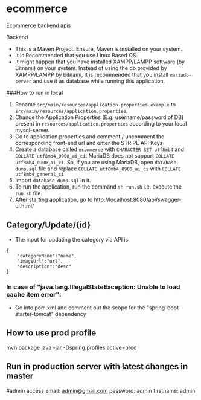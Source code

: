 # ecommerce

Ecommerce backend apis

Backend

- This is a Maven Project. Ensure, Maven is installed on your system.
- It is Recommended that you use Linux Based OS.
- It might happen that you have installed XAMPP/LAMPP software (by Bitnami) on your system. Instead of using the db provided by XAMPP/LAMPP by bitnami, it is recommended that you install `mariadb-server` and use it as database while running this application.

###How to run in local

1. Rename `src/main/resources/application.properties.example` to `src/main/resources/application.properties`.
1. Change the Application Properties (E.g. username/password of DB) present in `resources/application.properties` according to your local mysql-server.
1. Go to application.properties and comment / uncomment the corresponding front-end url and enter the STRIPE API Keys
1. Create a database called `ecommerce` with `CHARACTER SET utf8mb4` and `COLLATE utf8mb4_0900_ai_ci`. MariaDB does not support `COLLATE utf8mb4_0900_ai_ci`. So, if you are using MariaDB, open `database-dump.sql` file and replace `COLLATE utf8mb4_0900_ai_ci` with `COLLATE utf8mb4_general_ci`
1. Import `database-dump.sql` in it.
1. To run the application, run the command `sh run.sh` i.e. execute the `run.sh` file.
1. After starting application, go to http://localhost:8080/api/swagger-ui.html/

## Category/Update/{id}

- The input for updating the category via API is

```
{
    "categoryName":"name",
    "imageUrl":"url",
    "description":"desc"
}
```

### In case of "java.lang.IllegalStateException: Unable to load cache item error":

- Go into pom.xml and comment out the scope for the "spring-boot-starter-tomcat" dependency

## How to use prod profile

mvn package
java -jar -Dspring.profiles.active=prod <package name in target>

## Run in production server with latest changes in master

#admin access
email: admin@gmail.com
password: admin
firstname: admin
